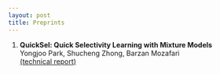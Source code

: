 ```yaml
---
layout: post
title: Preprints
---
```


1. **QuickSel: Quick Selectivity Learning with Mixture Models**  
   Yongjoo Park, Shucheng Zhong, Barzan Mozafari    
   [(technical report)](/resources/quicksel_preprint.pdf)
